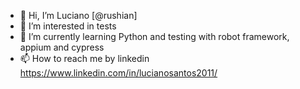 - 👋 Hi, I’m Luciano [@rushian]
- 👀 I’m interested in tests 
- 🌱 I’m currently learning Python and testing with robot framework, appium and cypress
- 📫 How to reach me by linkedin https://www.linkedin.com/in/lucianosantos2011/ 

<!---
rushian/rushian is a ✨ special ✨ repository because its `README.md` (this file) appears on your GitHub profile.
You can click the Preview link to take a look at your changes.
--->
